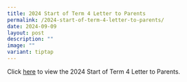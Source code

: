 ```yaml
---
title: 2024 Start of Term 4 Letter to Parents
permalink: /2024-start-of-term-4-letter-to-parents/
date: 2024-09-09
layout: post
description: ""
image: ""
variant: tiptap
---
```

<p>Click <a href="https://www.crestsec.edu.sg/info-at-crest/useful-links/parent/" rel="noopener nofollow" target="_blank">here</a> to
view the 2024 Start of Term 4 Letter to Parents.</p>